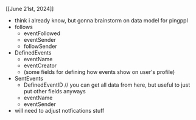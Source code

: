 [[June 21st, 2024]]
  - think i already know, but gonna brainstorm on data model for pingppl
  - follows
    - eventFollowed
    - eventSender
    - followSender
  - DefinedEvents
    - eventName
    - eventCreator
    - (some fields for defining how events show on user's profile)
  - SentEvents
    - DefinedEventID  // you can get all data from here, but useful to just put other fields anyways
    - eventName
    - eventSender
  - will need to adjust notfications stuff